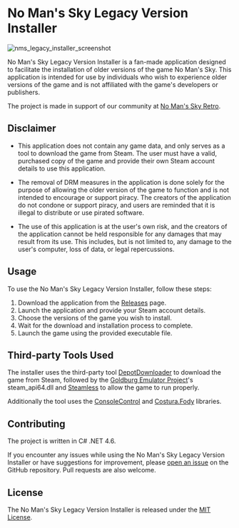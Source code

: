 # No Man's Sky Legacy Version Installer
![nms_legacy_installer_screenshot](https://user-images.githubusercontent.com/21266513/234724944-f7d49817-db78-405c-a3d5-8692f911a2d8.png)

No Man's Sky Legacy Version Installer is a fan-made application designed to facilitate the installation of older versions of the game No Man's Sky. This application is intended for use by individuals who wish to experience older versions of the game and is not affiliated with the game's developers or publishers.

The project is made in support of our community at [No Man's Sky Retro](https://nomansskyretro.com).

## Disclaimer

- This application does not contain any game data, and only serves as a tool to download the game from Steam. The user must have a valid, purchased copy of the game and provide their own Steam account details to use this application.

- The removal of DRM measures in the application is done solely for the purpose of allowing the older version of the game to function and is not intended to encourage or support piracy. The creators of the application do not condone or support piracy, and users are reminded that it is illegal to distribute or use pirated software.

- The use of this application is at the user's own risk, and the creators of the application cannot be held responsible for any damages that may result from its use. This includes, but is not limited to, any damage to the user's computer, loss of data, or legal repercussions.

## Usage

To use the No Man's Sky Legacy Version Installer, follow these steps:

1. Download the application from the [Releases](https://github.com/qjimbo/NMSLegacyVersionInstaller/releases)  page.
2. Launch the application and provide your Steam account details.
3. Choose the versions of the game you wish to install.
4. Wait for the download and installation process to complete.
5. Launch the game using the provided executable file.

## Third-party Tools Used
The installer uses the third-party tool [DepotDownloader](https://github.com/SteamRE/DepotDownloader) to download the game from Steam, followed by the [Goldburg Emulator Project](https://gitlab.com/Mr_Goldberg/goldberg_emulator)'s steam_api64.dll and [Steamless](https://github.com/atom0s/Steamless) to allow the game to run properly.

Additionally the tool uses the [ConsoleControl](https://github.com/dwmkerr/consolecontrol) and [Costura.Fody](https://github.com/Fody/Costura) libraries.

## Contributing

The project is written in C# .NET 4.6.

If you encounter any issues while using the No Man's Sky Legacy Version Installer or have suggestions for improvement, please [open an issue](https://github.com/qjimbo/NMSLegacyVersionInstaller/issues) on the GitHub repository. Pull requests are also welcome.

## License

The No Man's Sky Legacy Version Installer is released under the [MIT License](https://github.com/qjimbo/NMSLegacyVersionInstaller/LICENSE).
